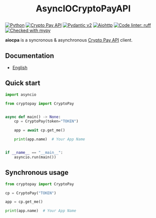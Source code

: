 # <p align="center">AsyncIOCryptoPayAPI

[![Python](https://img.shields.io/endpoint?url=https://raw.githubusercontent.com/vovchic17/static/main/src/badges/python310_313.json)](https://www.python.org/)
[![Crypto Pay API](https://img.shields.io/endpoint?url=https://raw.githubusercontent.com/vovchic17/static/refs/heads/main/src/badges/cryptopayapi.json)](https://help.crypt.bot/crypto-pay-api)
[![Pydantic v2](https://img.shields.io/endpoint?url=https://raw.githubusercontent.com/pydantic/pydantic/main/docs/badge/v2.json)](https://pydantic.dev)
[![Aiohttp](https://img.shields.io/badge/aiohttp-v3.10.10-2c5bb4?logo=aiohttp)](https://docs.aiohttp.org/en/stable/)
[![Code linter: ruff](https://img.shields.io/endpoint?url=https://raw.githubusercontent.com/astral-sh/ruff/main/assets/badge/v2.json)](https://github.com/charliermarsh/ruff)
[![Checked with mypy](https://img.shields.io/endpoint?url=https://raw.githubusercontent.com/vovchic17/static/main/src/badges/mypy.json)](https://mypy-lang.org/)

**aiocpa** is a syncronous & asynchronous [Crypto Pay API](https://help.crypt.bot/crypto-pay-api) client.

## Documentation
* [English](https://aiocpa.readthedocs.io/en/latest/)

## Quick start
```python
import asyncio

from cryptopay import CryptoPay


async def main() -> None:
    cp = CryptoPay(token="TOKEN")

    app = await cp.get_me()

    print(app.name)  # Your App Name


if __name__ == "__main__":
    asyncio.run(main())
```

## Synchronous usage
```python
from cryptopay import CryptoPay

cp = CryptoPay("TOKEN")

app = cp.get_me()

print(app.name)  # Your App Name
```
